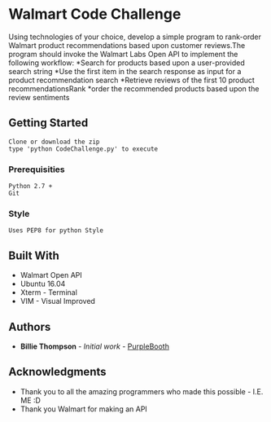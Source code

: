 # Walmart Code Challenge

Using technologies of your choice, develop a simple program to rank-order Walmart product recommendations based upon customer reviews.The program should invoke the Walmart Labs Open API to implement the following workflow:
*Search for products based upon a user-provided search string
*Use the first item in the search response as input for a product recommendation search
*Retrieve reviews of the first 10 product recommendationsRank
*order the recommended products based upon the review sentiments

## Getting Started

```
Clone or download the zip
type 'python CodeChallenge.py' to execute

```

### Prerequisities

```
Python 2.7 +
Git
```
### Style

```
Uses PEP8 for python Style
```
## Built With

* Walmart Open API
* Ubuntu 16.04
* Xterm - Terminal
* VIM - Visual Improved

## Authors

* **Billie Thompson** - *Initial work* - [PurpleBooth](https://github.com/PurpleBooth)

## Acknowledgments

* Thank you to all the amazing programmers who made this possible - I.E. ME :D
* Thank you Walmart for making an API
